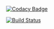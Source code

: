 [![Codacy Badge](https://api.codacy.com/project/badge/Grade/b94cd8d758aa4ea0b044f8f3bbe94d5a)](https://www.codacy.com/app/seeren/application?utm_source=github.com&amp;utm_medium=referral&amp;utm_content=seeren/application&amp;utm_campaign=Badge_Grade)

[![Build Status](https://travis-ci.org/ericp-lyon/meteo-city2.svg?branch=master)](https://travis-ci.org/ericp-lyon/meteo-city2)

